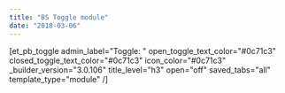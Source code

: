 ```yaml
---
title: "BS Toggle module"
date: "2018-03-06"
---
```


\[et\_pb\_toggle admin\_label="Toggle: " open\_toggle\_text\_color="#0c71c3" closed\_toggle\_text\_color="#0c71c3" icon\_color="#0c71c3" \_builder\_version="3.0.106" title\_level="h3" open="off" saved\_tabs="all" template\_type="module" /\]
